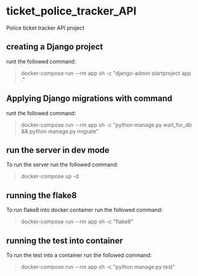 # ticket_police_tracker_API

Police ticket tracker API project

## creating a Django project

runt the followed command:

> docker-compose run --rm app sh -c "django-admin startproject app ."

## Applying Django migrations with command

runt the followed command:

> docker-compose run --rm app sh -c "python manage.py wait_for_db && python manage.py migrate"

## run the server in dev mode

To run the server run the followed command:

> docker-compose up -d

## running the flake8

To run flake8 into docker container run the followed command:

> docker-compose run --rm app sh -c "flake8"

## running the test into container

To run the test into a container run the followed command:

> docker-compose run --rm app sh -c "python manage.py test"
